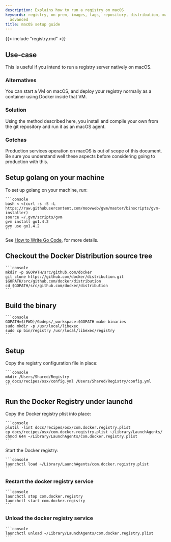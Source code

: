 ```yaml
---
description: Explains how to run a registry on macOS
keywords: registry, on-prem, images, tags, repository, distribution, macOS, recipe,
  advanced
title: macOS setup guide
---
```


{{< include "registry.md" >}}

## Use-case

This is useful if you intend to run a registry server natively on macOS.

### Alternatives

You can start a VM on macOS, and deploy your registry normally as a container using Docker inside that VM.

### Solution

Using the method described here, you install and compile your own from the git repository and run it as an macOS agent.

### Gotchas

Production services operation on macOS is out of scope of this document. Be sure you understand well these aspects before considering going to production with this.

## Setup golang on your machine

To set up golang on your machine, run:

    ```console
    bash < <(curl -s -S -L https://raw.githubusercontent.com/moovweb/gvm/master/binscripts/gvm-installer)
    source ~/.gvm/scripts/gvm
    gvm install go1.4.2
    gvm use go1.4.2
    ```

See [How to Write Go Code](https://golang.org/doc/code.html), for more details.

## Checkout the Docker Distribution source tree

    ```console
    mkdir -p $GOPATH/src/github.com/docker
    git clone https://github.com/docker/distribution.git $GOPATH/src/github.com/docker/distribution
    cd $GOPATH/src/github.com/docker/distribution
    ```

## Build the binary

    ```console
    GOPATH=$(PWD)/Godeps/_workspace:$GOPATH make binaries
    sudo mkdir -p /usr/local/libexec
    sudo cp bin/registry /usr/local/libexec/registry
    ```

## Setup

Copy the registry configuration file in place:

    ```console
    mkdir /Users/Shared/Registry
    cp docs/recipes/osx/config.yml /Users/Shared/Registry/config.yml
    ```

## Run the Docker Registry under launchd

Copy the Docker registry plist into place:

    ```console
    plutil -lint docs/recipes/osx/com.docker.registry.plist
    cp docs/recipes/osx/com.docker.registry.plist ~/Library/LaunchAgents/
    chmod 644 ~/Library/LaunchAgents/com.docker.registry.plist
    ```

Start the Docker registry:

    ```console
    launchctl load ~/Library/LaunchAgents/com.docker.registry.plist
    ```

### Restart the docker registry service

    ```console
    launchctl stop com.docker.registry
    launchctl start com.docker.registry
    ```

### Unload the docker registry service

    ```console
    launchctl unload ~/Library/LaunchAgents/com.docker.registry.plist
    ```